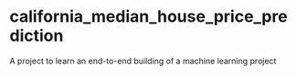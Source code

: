 # california_median_house_price_prediction
A project to learn an end-to-end building of a machine learning project
